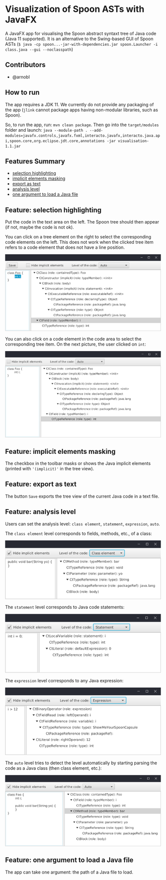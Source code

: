 # Visualization of Spoon ASTs with JavaFX

A JavaFX app for visualising the Spoon abstract syntaxt tree of Java code (Java 11 supported).
It is an alternative to the Swing-based GUI of Spoon ASTs (`$ java -cp spoon...-jar-with-dependencies.jar spoon.Launcher -i class.java --gui --noclasspath`)

## Contributors

- @arnobl

## How to run

The app requires a JDK 11.
We currently do not provide any packaging of the app (`jlink` cannot package apps having non-modular libraries, such as Spoon).

So, to run the app, run: `mvn clean package`. 
Then go into the `target/modules` folder and launch: `java --module-path . --add-modules=javafx.controls,javafx.fxml,interacto.javafx,interacto.java.api,spoon.core,org.eclipse.jdt.core,annotations -jar visualisation-1.1.jar`

## Features Summary

- [selection highlighting](#feature-selection-highlighting)
- [implicit elements masking](#feature-implicit-elements-masking)
- [export as text](#feature-export-as-text)
- [analysis level](#feature-analysis-level)
- [one argument to load a Java file](#feature-one-argument-to-load-a-java-file)

## Feature: selection highlighting

Put the code in the text area on the left.
The Spoon tree should then appear (if not, maybe the code is not ok).

You can click on a tree element on the right to select the corresponding code elements on the left.
This does not work when the clicked tree item refers to a code element that does not have a line position.

![features](doc/appFeat.png)

You can also click on a code element in the code area to select the corresponding tree item.
On the next picture, the user clicked on `int`:

![features](doc/appFeat2.png)


## Feature: implicit elements masking

The checkbox in the toolbar masks or shows the Java implicit elements (printed with `'(implicit)'` in the tree view).

## Feature: export as text

The button `Save` exports the tree view of the current Java code in a text file.


## Feature: analysis level

Users can set the analysis level: `class element`, `statement`, `expression`, `auto`.

The `class element` level corresponds to fields, methods, etc., of a class:

![auto](doc/appClassElt.png)

The `statement` level corresponds to Java code statements:

![auto](doc/appStatement.png)

The `expression` level corresponds to any Java expression:

![auto](doc/appExp.png)

The `auto` level tries to detect the level automatically by starting parsing the code as a Java class (then class element, etc.):

![auto](doc/appAuto.png)



## Feature: one argument to load a Java file

The app can take one argument: the path of a Java file to load.
